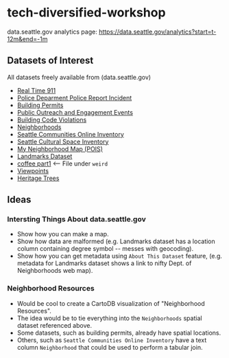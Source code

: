# tech-diversified-workshop

data.seattle.gov analytics page: https://data.seattle.gov/analytics?start=t-12m&end=-1m

## Datasets of Interest

All datasets freely available from (data.seattle.gov)

- [Real Time 911](https://data.seattle.gov/Public-Safety/Seattle-Real-Time-Fire-911-Calls/kzjm-xkqj)
- [Police Deparment Police Report Incident](https://data.seattle.gov/Public-Safety/Seattle-Police-Department-Police-Report-Incident/7ais-f98f)
- [Building Permits](https://data.seattle.gov/Permitting/Building-Permits-Current/mags-97de)
- [Public Outreach and Engagement Events](https://data.seattle.gov/Community/Public-Outreach-and-Engagement-Events/8pec-7ugc)
- [Building Code Violations](https://data.seattle.gov/Community/Code-Violation-Cases/dk8m-pdjf)
- [Neighborhoods](https://data.seattle.gov/dataset/Neighborhoods/2mbt-aqqx)
- [Seattle Communities Online Inventory](https://data.seattle.gov/Community/Seattle-Communities-Online-Inventory/5ytf-wban)
- [Seattle Cultural Space Inventory](https://data.seattle.gov/Community/Seattle-Cultural-Space-Inventory/vsxr-aydq)
- [My Neighborhood Map (POIS)](https://data.seattle.gov/Community/My-Neighborhood-Map/82su-5fxf)
- [Landmarks Dataset](https://data.seattle.gov/Community/Landmarks/7nqc-eijt)
- [coffee part1](https://data.seattle.gov/Finance/coffee-part-1/5zuz-gefe) <-- File under `weird`
- [Viewpoints](https://data.seattle.gov/Community/Viewpoints/5bsb-yqra)
- [Heritage Trees](https://data.seattle.gov/Community/Heritage-Trees/5979-eagq)

## Ideas

### Intersting Things About data.seattle.gov

- Show how you can make a map.
- Show how data are malformed (e.g. Landmarks dataset has a location column containing degree symbol -- messes with geocoding).
- Show how you can get metadata using `About This Dataset` feature, (e.g. metadata for Landmarks dataset shows a link to nifty
  Dept. of Neighborhoods web map).

### Neighborhood Resources

- Would be cool to create a CartoDB visualization of "Neighborhood Resources".
- The idea would be to tie everything into the `Neighborhoods` spatial dataset referenced above.
- Some datasets, such as building permits, already have spatial locations.
- Others, such as `Seattle Communities Online Inventory` have a text column `Neighborhood` that could be used to
  perform a tabular join.
